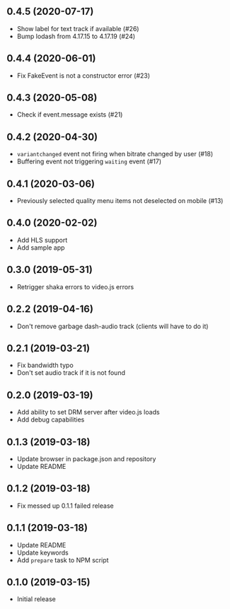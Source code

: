 ## 0.4.5 (2020-07-17)
* Show label for text track if available (#26)
* Bump lodash from 4.17.15 to 4.17.19 (#24)

## 0.4.4 (2020-06-01)
* Fix FakeEvent is not a constructor error (#23)

## 0.4.3 (2020-05-08)
* Check if event.message exists (#21)

## 0.4.2 (2020-04-30)
* `variantchanged` event not firing when bitrate changed by user (#18)
* Buffering event not triggering `waiting` event (#17)

## 0.4.1 (2020-03-06)
* Previously selected quality menu items not deselected on mobile (#13)

## 0.4.0 (2020-02-02)
* Add HLS support
* Add sample app

## 0.3.0 (2019-05-31)
* Retrigger shaka errors to video.js errors

## 0.2.2 (2019-04-16)
* Don't remove garbage dash-audio track (clients will have to do it)

## 0.2.1 (2019-03-21)
* Fix bandwidth typo
* Don't set audio track if it is not found

## 0.2.0 (2019-03-19)
* Add ability to set DRM server after video.js loads
* Add debug capabilities

## 0.1.3 (2019-03-18)
* Update browser in package.json and repository
* Update README

## 0.1.2 (2019-03-18)
* Fix messed up 0.1.1 failed release

## 0.1.1 (2019-03-18)
* Update README
* Update keywords
* Add `prepare` task to NPM script

## 0.1.0 (2019-03-15)
* Initial release
